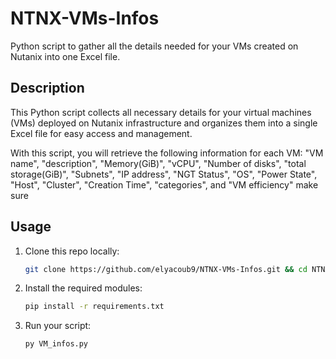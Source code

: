 
# NTNX-VMs-Infos

Python script to gather all the details needed for your VMs created on Nutanix into one Excel file.

## Description

This Python script collects all necessary details for your virtual machines (VMs) deployed on Nutanix infrastructure and organizes them into a single Excel file for easy access and management.

With this script, you will retrieve the following information for each VM: "VM name", "description", "Memory(GiB)", "vCPU", "Number of disks", "total storage(GiB)", "Subnets", "IP address", "NGT Status", "OS", "Power State", "Host", "Cluster", "Creation Time", "categories", and "VM efficiency" 
make sure 

## Usage

1. Clone this repo locally:
   ```bash
   git clone https://github.com/elyacoub9/NTNX-VMs-Infos.git && cd NTNX-VMs-Infos
   ```

2. Install the required modules:
   ```bash
   pip install -r requirements.txt
   ```

3. Run your script:
   ```bash
   py VM_infos.py
   ```




